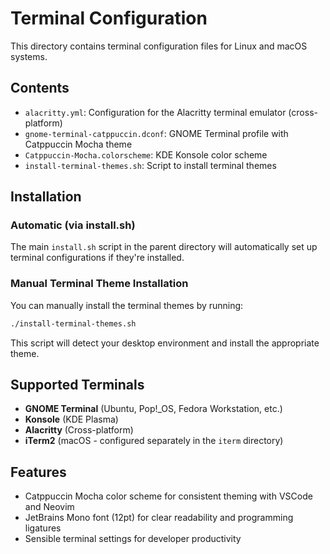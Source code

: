 # Terminal Configuration

This directory contains terminal configuration files for Linux and macOS systems.

## Contents

- `alacritty.yml`: Configuration for the Alacritty terminal emulator (cross-platform)
- `gnome-terminal-catppuccin.dconf`: GNOME Terminal profile with Catppuccin Mocha theme
- `Catppuccin-Mocha.colorscheme`: KDE Konsole color scheme
- `install-terminal-themes.sh`: Script to install terminal themes

## Installation

### Automatic (via install.sh)

The main `install.sh` script in the parent directory will automatically set up terminal configurations if they're installed.

### Manual Terminal Theme Installation

You can manually install the terminal themes by running:

```bash
./install-terminal-themes.sh
```

This script will detect your desktop environment and install the appropriate theme.

## Supported Terminals

- **GNOME Terminal** (Ubuntu, Pop!_OS, Fedora Workstation, etc.)
- **Konsole** (KDE Plasma)
- **Alacritty** (Cross-platform)
- **iTerm2** (macOS - configured separately in the `iterm` directory)

## Features

- Catppuccin Mocha color scheme for consistent theming with VSCode and Neovim
- JetBrains Mono font (12pt) for clear readability and programming ligatures
- Sensible terminal settings for developer productivity
